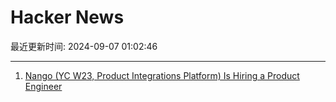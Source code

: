 # Hacker News

最近更新时间: 2024-09-07 01:02:46

--- 
1. [Nango (YC W23, Product Integrations Platform) Is Hiring a Product Engineer](https://www.nango.dev/jobs) 

